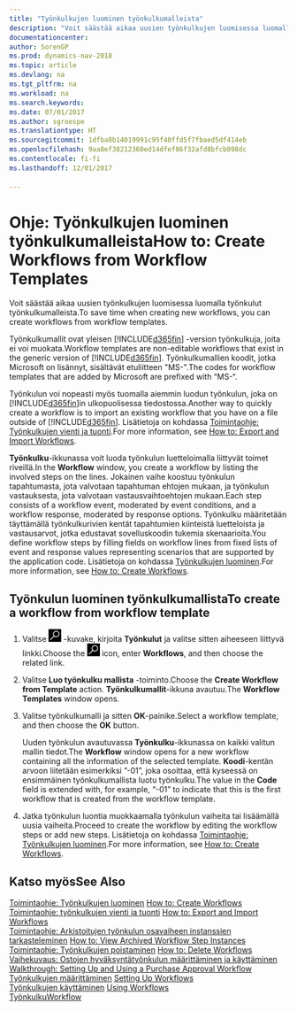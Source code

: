 ```yaml
---
title: "Työnkulkujen luominen työnkulkumalleista"
description: "Voit säästää aikaa uusien työnkulkujen luomisessa luomalla työnkulut työnkulkumalleista."
documentationcenter: 
author: SorenGP
ms.prod: dynamics-nav-2018
ms.topic: article
ms.devlang: na
ms.tgt_pltfrm: na
ms.workload: na
ms.search.keywords: 
ms.date: 07/01/2017
ms.author: sgroespe
ms.translationtype: HT
ms.sourcegitcommit: 1dfba8b14019991c95f40ffd5f7fbaed5df414eb
ms.openlocfilehash: 9aa8ef38212360ed14dfef86f32afd8bfcb098dc
ms.contentlocale: fi-fi
ms.lasthandoff: 12/01/2017

---
```

# <a name="how-to-create-workflows-from-workflow-templates"></a><span data-ttu-id="9bf72-103">Ohje: Työnkulkujen luominen työnkulkumalleista</span><span class="sxs-lookup"><span data-stu-id="9bf72-103">How to: Create Workflows from Workflow Templates</span></span>
<span data-ttu-id="9bf72-104">Voit säästää aikaa uusien työnkulkujen luomisessa luomalla työnkulut työnkulkumalleista.</span><span class="sxs-lookup"><span data-stu-id="9bf72-104">To save time when creating new workflows, you can create workflows from workflow templates.</span></span>  

 <span data-ttu-id="9bf72-105">Työnkulkumallit ovat yleisen [!INCLUDE[d365fin](includes/d365fin_md.md)] -version työnkulkuja, joita ei voi muokata.</span><span class="sxs-lookup"><span data-stu-id="9bf72-105">Workflow templates are non-editable workflows that exist in the generic version of [!INCLUDE[d365fin](includes/d365fin_md.md)].</span></span> <span data-ttu-id="9bf72-106">Työnkulkumallien koodit, jotka Microsoft on lisännyt, sisältävät etuliitteen "MS-".</span><span class="sxs-lookup"><span data-stu-id="9bf72-106">The codes for workflow templates that are added by Microsoft are prefixed with “MS-“.</span></span>  

 <span data-ttu-id="9bf72-107">Työnkulun voi nopeasti myös tuomalla aiemmin luodun työnkulun, joka on [!INCLUDE[d365fin](includes/d365fin_md.md)]in ulkopuolisessa tiedostossa.</span><span class="sxs-lookup"><span data-stu-id="9bf72-107">Another way to quickly create a workflow is to import an existing workflow that you have on a file outside of [!INCLUDE[d365fin](includes/d365fin_md.md)].</span></span> <span data-ttu-id="9bf72-108">Lisätietoja on kohdassa [Toimintaohje: Työnkulkujen vienti ja tuonti](across-how-to-export-and-import-workflows.md).</span><span class="sxs-lookup"><span data-stu-id="9bf72-108">For more information, see [How to: Export and Import Workflows](across-how-to-export-and-import-workflows.md).</span></span>  

<span data-ttu-id="9bf72-109">**Työnkulku**-ikkunassa voit luoda työnkulun luetteloimalla liittyvät toimet riveillä.</span><span class="sxs-lookup"><span data-stu-id="9bf72-109">In the **Workflow** window, you create a workflow by listing the involved steps on the lines.</span></span> <span data-ttu-id="9bf72-110">Jokainen vaihe koostuu työnkulun tapahtumasta, jota valvotaan tapahtuman ehtojen mukaan, ja työnkulun vastauksesta, jota valvotaan vastausvaihtoehtojen mukaan.</span><span class="sxs-lookup"><span data-stu-id="9bf72-110">Each step consists of a workflow event, moderated by event conditions, and a workflow response, moderated by response options.</span></span> <span data-ttu-id="9bf72-111">Työnkulku määritetään täyttämällä työnkulkurivien kentät tapahtumien kiinteistä luetteloista ja vastausarvot, jotka edustavat sovelluskoodin tukemia skenaarioita.</span><span class="sxs-lookup"><span data-stu-id="9bf72-111">You define workflow steps by filling fields on workflow lines from fixed lists of event and response values representing scenarios that are supported by the application code.</span></span> <span data-ttu-id="9bf72-112">Lisätietoja on kohdassa [Työnkulkujen luominen](across-how-to-create-workflows.md).</span><span class="sxs-lookup"><span data-stu-id="9bf72-112">For more information, see [How to: Create Workflows](across-how-to-create-workflows.md).</span></span>  

## <a name="to-create-a-workflow-from-workflow-template"></a><span data-ttu-id="9bf72-113">Työnkulun luominen työnkulkumallista</span><span class="sxs-lookup"><span data-stu-id="9bf72-113">To create a workflow from workflow template</span></span>  
1.  <span data-ttu-id="9bf72-114">Valitse ![Etsi sivu tai raportti](media/ui-search/search_small.png "Etsi sivu tai raportti -kuvake") -kuvake, kirjoita **Työnkulut** ja valitse sitten aiheeseen liittyvä linkki.</span><span class="sxs-lookup"><span data-stu-id="9bf72-114">Choose the ![Search for Page or Report](media/ui-search/search_small.png "Search for Page or Report icon") icon, enter **Workflows**, and then choose the related link.</span></span>  
2.  <span data-ttu-id="9bf72-115">Valitse **Luo työnkulku mallista** -toiminto.</span><span class="sxs-lookup"><span data-stu-id="9bf72-115">Choose the **Create Workflow from Template** action.</span></span> <span data-ttu-id="9bf72-116">**Työnkulkumallit**-ikkuna avautuu.</span><span class="sxs-lookup"><span data-stu-id="9bf72-116">The **Workflow Templates** window opens.</span></span>  
3.  <span data-ttu-id="9bf72-117">Valitse työnkulkumalli ja sitten **OK**-painike.</span><span class="sxs-lookup"><span data-stu-id="9bf72-117">Select a workflow template, and then choose the **OK** button.</span></span>  

     <span data-ttu-id="9bf72-118">Uuden työnkulun avautuvassa **Työnkulku**-ikkunassa on kaikki valitun mallin tiedot.</span><span class="sxs-lookup"><span data-stu-id="9bf72-118">The **Workflow** window opens for a new workflow containing all the information of the selected template.</span></span> <span data-ttu-id="9bf72-119">**Koodi**-kentän arvoon liitetään esimerkiksi ”-01”, joka osoittaa, että kyseessä on ensimmäinen työnkulkumallista luotu työnkulku.</span><span class="sxs-lookup"><span data-stu-id="9bf72-119">The value in the **Code** field is extended with, for example, “-01” to indicate that this is the first workflow that is created from the workflow template.</span></span>  
4.  <span data-ttu-id="9bf72-120">Jatka työnkulun luontia muokkaamalla työnkulun vaiheita tai lisäämällä uusia vaiheita.</span><span class="sxs-lookup"><span data-stu-id="9bf72-120">Proceed to create the workflow by editing the workflow steps or add new steps.</span></span> <span data-ttu-id="9bf72-121">Lisätietoja on kohdassa [Toimintaohje: Työnkulkujen luominen](across-how-to-create-workflows.md).</span><span class="sxs-lookup"><span data-stu-id="9bf72-121">For more information, see [How to: Create Workflows](across-how-to-create-workflows.md).</span></span>  

## <a name="see-also"></a><span data-ttu-id="9bf72-122">Katso myös</span><span class="sxs-lookup"><span data-stu-id="9bf72-122">See Also</span></span>  
 <span data-ttu-id="9bf72-123">[Toimintaohje: Työnkulkujen luominen](across-how-to-create-workflows.md) </span><span class="sxs-lookup"><span data-stu-id="9bf72-123">[How to: Create Workflows](across-how-to-create-workflows.md) </span></span>  
 <span data-ttu-id="9bf72-124">[Toimintaohje: työnkulkujen vienti ja tuonti](across-how-to-export-and-import-workflows.md) </span><span class="sxs-lookup"><span data-stu-id="9bf72-124">[How to: Export and Import Workflows](across-how-to-export-and-import-workflows.md) </span></span>  
 <span data-ttu-id="9bf72-125">[Toimintaohje: Arkistoitujen työnkulun osavaiheen instanssien tarkasteleminen](across-how-to-view-archived-workflow-step-instances.md) </span><span class="sxs-lookup"><span data-stu-id="9bf72-125">[How to: View Archived Workflow Step Instances](across-how-to-view-archived-workflow-step-instances.md) </span></span>  
 <span data-ttu-id="9bf72-126">[Toimintaohje: Työnkulkujen poistaminen](across-how-to-delete-workflows.md) </span><span class="sxs-lookup"><span data-stu-id="9bf72-126">[How to: Delete Workflows](across-how-to-delete-workflows.md) </span></span>  
 <span data-ttu-id="9bf72-127">[Vaihekuvaus: Ostojen hyväksyntätyönkulun määrittäminen ja käyttäminen](walkthrough-setting-up-and-using-a-purchase-approval-workflow.md) </span><span class="sxs-lookup"><span data-stu-id="9bf72-127">[Walkthrough: Setting Up and Using a Purchase Approval Workflow](walkthrough-setting-up-and-using-a-purchase-approval-workflow.md) </span></span>  
 <span data-ttu-id="9bf72-128">[Työnkulkujen määrittäminen](across-set-up-workflows.md) </span><span class="sxs-lookup"><span data-stu-id="9bf72-128">[Setting Up Workflows](across-set-up-workflows.md) </span></span>  
 <span data-ttu-id="9bf72-129">[Työnkulkujen käyttäminen](across-use-workflows.md) </span><span class="sxs-lookup"><span data-stu-id="9bf72-129">[Using Workflows](across-use-workflows.md) </span></span>  
 [<span data-ttu-id="9bf72-130">Työnkulku</span><span class="sxs-lookup"><span data-stu-id="9bf72-130">Workflow</span></span>](across-workflow.md)   


